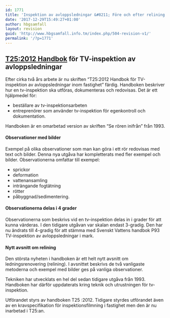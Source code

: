 ```yaml
---
id: 1771
title: 'Inspektion av avloppsledningar &#8211; Före och efter relining'
date: '2017-12-29T15:49:27+01:00'
author: hbgsamfall
layout: revision
guid: 'http://www.hbgsamfall.info.tm/index.php/504-revision-v1/'
permalink: '/?p=1771'
---
```


## [T25:2012 Handbok](http://www.hbgsamfall.win/wp-content/uploads/2017/12/T25_2012-Se-rören-inifrån.pdf) för TV-inspektion av avloppsledningar

<div>
<div>Efter cirka två års arbete är nu skriften “T25:2012 Handbok för TV-inspektion av avloppsledningar inom fastighet” färdig. Handboken beskriver hur en tv-inspektion ska utföras, dokumenteras och redovisas. Det är ett hjälpmedel för:

- beställare av tv-inspektionsarbeten
- entreprenörer som använder tv-inspektion för egenkontroll och dokumentation.

Handboken är en omarbetad version av skriften “Se rören inifrån” från 1993.

#### Observationer med bilder

Exempel på olika observationer som man kan göra i ett rör redovisas med text och bilder. Denna nya utgåva har kompletterats med fler exempel och bilder. Observationerna omfattar till exempel:

- sprickor
- deformation
- vattenansamling
- inträngande fogtätning
- rötter
- påbyggnad/sedimentering.

#### Observationerna delas i 4 grader

Observationerna som beskrivs vid en tv-inspektion delas in i grader för att kunna värderas. I den tidigare utgåvan var skalan endast 3-gradig. Den har nu ändrats till 4-gradig för att stämma med Svenskt Vattens handbok P93 TV-inspektion av avloppsledningar i mark.

#### Nytt avsnitt om relining

Den största nyheten i handboken är ett helt nytt avsnitt om ledningsrenovering (relining). I avsnittet beskrivs de två vanligaste metoderna och exempel med bilder ges på vanliga observationer.

Tekniken har utvecklats en hel del sedan tidigare utgåva från 1993. Handboken har därför uppdaterats kring teknik och utrustningen för tv-inspektion.

Utförandet styrs av handboken T25 :2012. Tidigare styrdes utförandet även av en kravspecifikation för inspektionsfilmning i fastighet men den är nu inarbetad i T25:an.

</div></div>